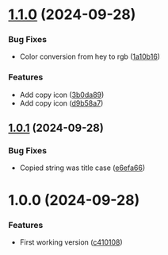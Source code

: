 # [1.1.0](https://github.com/ff6347/named-css-colors-search-react/compare/v1.0.1...v1.1.0) (2024-09-28)


### Bug Fixes

* Color conversion from hey to rgb ([1a10b16](https://github.com/ff6347/named-css-colors-search-react/commit/1a10b1613334a38ce895b99da54b2c7e7351f9f0))


### Features

* Add copy icon ([3b0da89](https://github.com/ff6347/named-css-colors-search-react/commit/3b0da89ffd867334761294ca58f4d732cf06913f))
* Add copy icon ([d9b58a7](https://github.com/ff6347/named-css-colors-search-react/commit/d9b58a709eabc70dc05dd15269051626d0b2f467))

## [1.0.1](https://github.com/ff6347/named-css-colors-search-react/compare/v1.0.0...v1.0.1) (2024-09-28)


### Bug Fixes

* Copied string was title case ([e6efa66](https://github.com/ff6347/named-css-colors-search-react/commit/e6efa66f183a55474cd20256fa92af6f1ceb55c1))

# 1.0.0 (2024-09-28)


### Features

* First working version ([c410108](https://github.com/ff6347/named-css-colors-search-react/commit/c410108152319a1574d4b0e723107512f8d3900c))
